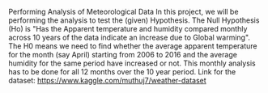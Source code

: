 Performing Analysis of Meteorological Data
In this project, we will be performing the analysis to test the (given) Hypothesis. The Null Hypothesis (Ho) is "Has the Apparent temperature and humidity compared monthly across 10 years of the data indicate an increase due to Global warming".
The H0 means we need to find whether the average apparent temperature for the month (say April) starting from 2006 to 2016 and the average humidity for the same period have increased or not. This monthly analysis has to be done for all 12 months over the 10 year period.
Link for the dataset: https://www.kaggle.com/muthuj7/weather-dataset
